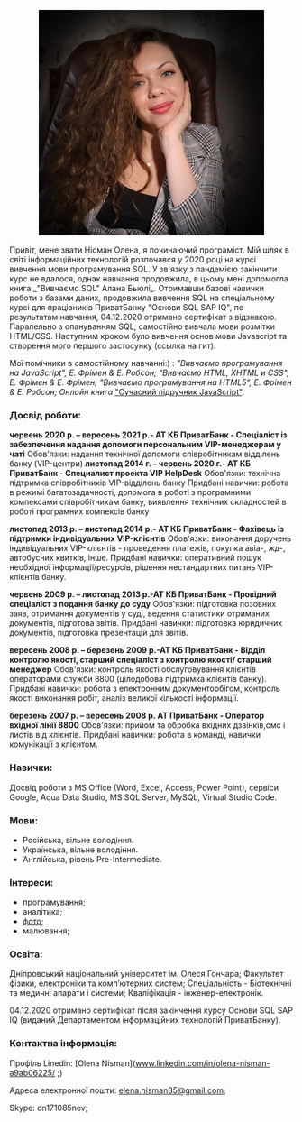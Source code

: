  <p align="center">
<img src="my_photo.png" alt="my_photo">
 </p>
   Привіт, мене звати Нiсман Олена, я починаючий програміст. Мій шлях в світі інформаційних технологій розпочався
у 2020 році на курсі вивчення мови програмування SQL. У зв'язку з пандемією закінчити курс не вдалося,
однак навчання продовжила, в цьому мені допомогла книга _"Вивчаємо SQL" Алана Бьюлі_. Отримавши базові навички роботи 
з базами даних, продовжила вивчення SQL на спеціальному курсі для працівників ПриватБанку "Основи SQL SAP IQ", по
результатам навчання, 04.12.2020 отримано сертифікат з відзнакою. Паралельно з опануванням SQL, самостійно вивчала 
мови розмітки HTML/CSS. Наступним кроком було вивчення основ мови Javascript та створення мого першого застосунку
(ссылка на гит).

Мої помічники в самостійному навчанні:) :
_"Вивчаємо програмування на JavaScript", Е. Фрімен & Е. Робсон;
"Вивчаємо HTML, XHTML и CSS", Е. Фрімен & Е. Фрімен;
"Вивчаємо програмування на HTML5", Е. Фрімен & Е. Робсон;
Онлайн книга_ ["Сучасний підручник JavaScript"](https://learn.javascript.ru/).

### Досвід роботи:

**червень 2020 р. – вересень 2021 р.- АТ КБ ПриватБанк - Спеціаліст із забезпечення надання допомоги персональним 
VIP-менеджерам у чаті**
Обов'язки: надання технічної допомоги співробітникам відділень банку (VIP-центри)
**листопад 2014 г. – червень 2020 г.- АТ КБ ПриватБанк - Специалист проекта VIP HelpDesk**
Обов'язки: технічна підтримка співробітників VIP-відділень банку
Придбані навички: робота в режимі багатозадачності, допомога в роботі з програмними компексами співробітникам банку,
виявлення технічних складностей в роботі програмних компексів банку

**листопад 2013 р. – листопад 2014 р.- АТ КБ ПриватБанк -  Фахівець із підтримки індивідуальних VIP-клієнтів**
Обов'язки: виконання доручень індивідуальних VIP-клієнтів - проведення платежів, покупка авіа-, жд-, 
автобусних  квитків, інше.
Придбані навички: оперативний пошук необхідної інформації/ресурсів, рішення нестандартних питань VIP-клієнтів банку.

**червень 2009 р. – листопад 2013 р.-АТ КБ ПриватБанк - Провідний спеціаліст з подання банку до суду**
Обов'язки: підготовка позовних заяв, отримання документів у суді, ведення статистики отриманих документів, підготова звітів.
Придбані навички: підготовка юридичних документів, підготовка презентацій для звітів.

**вересень 2008 р. – березень 2009 р.-АТ КБ ПриватБанк - Відділ контролю якості, старший спеціаліст з контролю якості/
старший менеджер**
Обов'язки: контроль якості обслуговування клієнтів операторами служби 8800 (цілодобова підтримка клієнтів банку).
Придбані навички: робота з електронним документообігом, контроль якості виконання робіт, аналіз великої кількості 
інформації.

**березень 2007 р. – вересень 2008 р. АТ ПриватБанк - Оператор вхідної лінії 8800**
Обов'язки: прийом та обробка вхідних дзвінків,смс і листів від клієнтів.
Придбані навички: робота в команді, навички комунікації з клієнтом.

### Навички:

Досвід роботи з MS Office (Word, Exсel, Access, Power Point), сервіси Google, Aqua Data Studio, MS SQL Server, MySQL, Virtual Studio Code.

### Мови:

- Російська, вільне володіння.
- Українська, вільне володіння.
- Англійська, рівень Pre-Intermediate.

### Інтереси:

- програмування;
- аналітика;
- [фото](https://stock.adobe.com/ru/contributor/210680551/El%20Amber);
- малювання;

### Освіта:

Дніпровський національний університет ім. Олеся Гончара;
Факультет фізики, електроніки та комп’ютерних систем;
Спеціальність - Біотехнічні та медичні апарати і системи;
Кваліфікація - інженер-електронік.

04.12.2020 отримано сертифікат після закінчення курсу Основи SQL SAP IQ (виданий Департаментом інформаційних технологій ПриватБанку).

### Контактна інформація:

Профіль Linedin:
[Olena Nisman](www.linkedin.com/in/olena-nisman-a9ab06225/ ;)

Адреса електронної пошти:
elena.nisman85@gmail.com;

Skype: dn171085nev;
